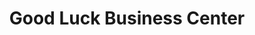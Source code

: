 ---
title: "Good Luck Business Center"
url: /monrovia/good-luck-business-center/
shop: Elektronik
---